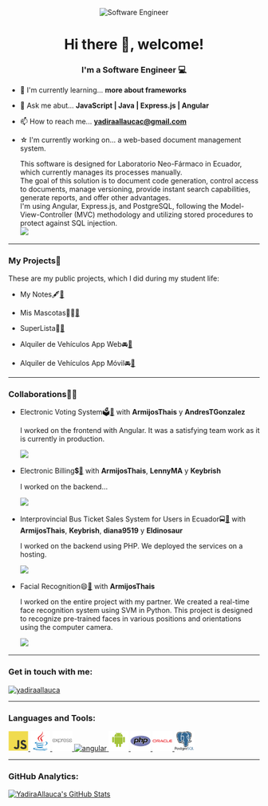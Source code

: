 <p align="center">
  <img src="https://cdn.glitch.global/67cd472b-72c6-4b72-8f91-3c3387cbf446/Software_Engineer_-_copia-removebg-preview.png?v=1720570294816" alt="Software Engineer">
</p>
<h1 align="center">Hi there 👋, welcome!</h1>
<h3 align="center">I'm a Software Engineer 💻</h3>

- 🌱 I'm currently learning... **more about frameworks**

- 💬 Ask me abut... **JavaScript | Java | Express.js | Angular**

- 📫 How to reach me... **yadiraallaucac@gmail.com**

- ☆  I'm currently working on... a web-based document management system.
     <div>This software is designed for Laboratorio Neo-Fármaco in Ecuador, which currently manages its processes manually.</div>
     The goal of this solution is to document code generation, control access to documents, manage versioning, provide instant search capabilities,
     generate reports, and offer other advantages.
     <div>I'm using Angular, Express.js, and PostgreSQL, following the Model-View-Controller (MVC) methodology and utilizing stored procedures to   protect against SQL injection.</div>
  <img src="https://cdn.glitch.global/67cd472b-72c6-4b72-8f91-3c3387cbf446/378100ae-603e-48e4-a5f0-9862e0b2e92d.image.png?v=1720662250754" height="300">
 <hr>
<h3 align="left">My Projects🙋</h3>
<p align="left">These are my public projects, which I did during my student life: </p>
<ul>
<li><p align="left">
My Notes🖋️<a href="https://github.com/YadiraAllauca/MyNotesApp" target="blank">🔗</a>
</p></li>
<li><p align="left">
Mis Mascotas🐶🐱<a href="https://github.com/YadiraAllauca/MisMascotasApp" target="blank">🔗</a>
</p></li>
    <li><p align="left">
SuperLista🛒<a href="https://github.com/YadiraAllauca/SuperListaApp" target="blank">🔗</a>
</p></li>
<li><p align="left">
Alquiler de Vehículos App Web🚘<a href="https://github.com/YadiraAllauca/AlquilerDeVehiculosApp" target="blank">🔗</a>
</p></li>
<li><p align="left">
Alquiler de Vehículos App Móvil🚘<a href="https://github.com/YadiraAllauca/AlquilerDeVehiculosAppMovil" target="blank">🔗</a>
</p></li>
  </ul>
 <hr>
<h3 align="left">Collaborations🤜🤛</h3>
<ul>
 <li><p align="left">
Electronic Voting System🗳️<a href="https://github.com/AndresTGonzalez/elecciones-ueb-frontend" target="blank">🔗</a> with <b>ArmijosThais</b> y <b>AndresTGonzalez</b>
</p>
   <p align="left">I worked on the frontend with Angular. It was a satisfying team work as it is currently in production.</p>
<img src="https://cdn.glitch.global/67cd472b-72c6-4b72-8f91-3c3387cbf446/197525be-0576-494d-b493-92b6b8b92f0f.image.png?v=1701818217543" height="200">
 </li>
   <li><p align="left">
Electronic Billing💲<a href="https://github.com/YadiraAllauca/FacturaMovilGCS" target="blank">🔗</a> with <b>ArmijosThais</b>, <b>LennyMA</b>  y <b>Keybrish</b>
</p>
     <p align="left">I worked on the backend...</p>
<img src="https://cdn.glitch.global/67cd472b-72c6-4b72-8f91-3c3387cbf446/bb47bc57-f106-4eee-be9f-9a78a920a152.image.png?v=1701818279786" height="300">
 </li>
  <li><p align="left">
Interprovincial Bus Ticket Sales System for Users in Ecuador🚍<a href="https://github.com/diana9519/ProyectoDasBusesAdministrador/blob/main/frontwebadmin/README.md" target="blank">🔗</a> with <b>ArmijosThais</b>, <b>Keybrish</b>, <b>diana9519</b> y <b>Eldinosaur</b>
</p>
    <p align="left">I worked on the backend using PHP. We deployed the services on a hosting.</p>
<img src="https://cdn.glitch.global/1d3dd682-c1e7-4386-94b7-857b9d3c741b/d1704f62-01c5-433a-bb2e-7b42ad99f853.jpg?v=1688858510973" height="250">
 </li>
   <li><p align="left">
Facial Recognition😄<a href="https://github.com/ArmijosThais/ReconocimientoFacial" target="blank">🔗</a> with <b>ArmijosThais</b>
</p>
     <p align="left">I worked on the entire project with my partner. We created a real-time face recognition system using SVM in Python. This project is designed to recognize pre-trained faces in various positions and orientations using the computer camera.</p>
<img src="https://cdn.glitch.global/67cd472b-72c6-4b72-8f91-3c3387cbf446/9dc24f9f-168d-4966-afd1-4b32baa7c382.image.png?v=1720574322602" height="300">
 </li>
</ul>
 <hr>
<h3 align="left">Get in touch with me: </h3>
<p align="left">
<a href="https://linkedin.com/in/yadiraallauca" target="blank"><img align="center" src="https://raw.githubusercontent.com/rahuldkjain/github-profile-readme-generator/master/src/images/icons/Social/linked-in-alt.svg" alt="yadiraallauca" height="30" width="40" /></a>
</p>
</p>
 <hr>
<h3 align="left">Languages and Tools:</h3>
<p align="left"> 
  <a href="https://developer.mozilla.org/en-US/docs/Web/JavaScript" target="_blank" rel="noreferrer"> 
    <img src="https://raw.githubusercontent.com/devicons/devicon/master/icons/javascript/javascript-original.svg" alt="javascript" width="40" height="40"/> 
  </a> 
  <a href="https://www.java.com" target="_blank" rel="noreferrer"> 
    <img src="https://raw.githubusercontent.com/devicons/devicon/master/icons/java/java-original.svg" alt="java" width="40" height="40"/> 
  </a> 
  <a href="https://expressjs.com/" target="_blank" rel="noreferrer"> 
    <img src="https://raw.githubusercontent.com/devicons/devicon/master/icons/express/express-original-wordmark.svg" alt="expressjs" width="40" height="40"/> 
  </a> 
  <a href="https://angular.io/" target="_blank" rel="noreferrer"> 
    <img src="https://angular.io/assets/images/logos/angular/angular.svg" alt="angular" width="40" height="40"/> 
  </a> 
  <a href="[https://developer.android.com](https://developer.android.com/)" target="_blank" rel="noreferrer"> <img src="https://raw.githubusercontent.com/devicons/devicon/master/icons/android/android-original-wordmark.svg" alt="android" width="40" height="40"/> </a>
  <a href="[https://www.php.net](https://www.php.net/)" target="_blank" rel="noreferrer"> <img src="https://raw.githubusercontent.com/devicons/devicon/master/icons/php/php-original.svg" alt="php" width="40" height="40"/> </a>
   <a href="https://www.oracle.com/database/" target="_blank" rel="noreferrer"> 
    <img src="https://raw.githubusercontent.com/devicons/devicon/master/icons/oracle/oracle-original.svg" alt="oracle" width="40" height="40"/> 
  </a>
  <a href="https://www.postgresql.org/" target="_blank" rel="noreferrer"> 
    <img src="https://raw.githubusercontent.com/devicons/devicon/master/icons/postgresql/postgresql-original-wordmark.svg" alt="postgresql" width="40" height="40"/> 
  </a>
</p>
 <hr>
<h3 align="left">GitHub Analytics:</h3>
<p align="left"> 
     <a href="https://awesome-github-stats.azurewebsites.net/index.html??cardType=level&theme=tokyonight&preferLogin=false">    <img  alt="YadiraAllauca's GitHub Stats" src="https://awesome-github-stats.azurewebsites.net/user-stats/YadiraAllauca?cardType=level&theme=tokyonight&preferLogin=false" />  </a>
</p>

